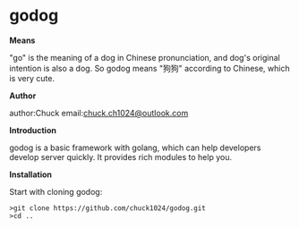 # godog

**Means**

"go" is the meaning of a dog in Chinese pronunciation, 
and dog's original intention is also a dog. So godog 
means "狗狗" according to Chinese, which is very 
cute.

**Author**

author:Chuck
email:chuck.ch1024@outlook.com

**Introduction**

godog is a basic framework with golang, which can help developers develop server quickly. It provides rich modules to help you.

**Installation**

Start with cloning godog:
```
>git clone https://github.com/chuck1024/godog.git
>cd ..
```
  
